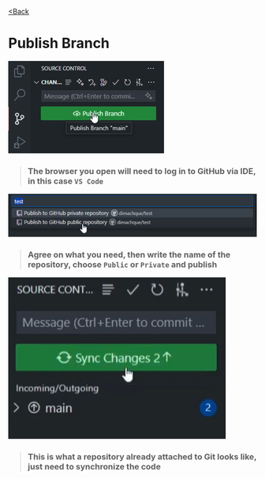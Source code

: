 [<Back](/readme_en.md)

# Publish Branch

![](/assets/8.%20Загрузка%20кода%20на%20GitHub/опубликовать%20ветку.png)

>### The browser you open will need to log in to GitHub via IDE, in this case `VS Code`

![](/assets/8.%20Загрузка%20кода%20на%20GitHub/выбираем%20паблик%20или%20приват%20в%20лс%20без%20регистрации%20и%20смс.png)

>### Agree on what you need, then write the name of the repository, choose `Public` or `Private` and publish

![](/assets/8.%20Загрузка%20кода%20на%20GitHub/синхронизировать.png)

>### This is what a repository already attached to Git looks like, just need to synchronize the code